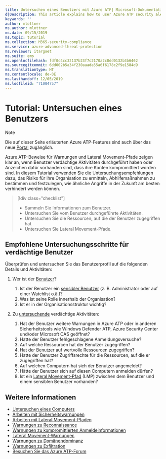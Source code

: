 ```yaml
---
title: Untersuchen eines Benutzers mit Azure ATP| Microsoft-Dokumentation
d|Description: This article explains how to user Azure ATP security alerts to investigate a suspicious user.
keywords: ''
author: mlottner
ms.author: mlottner
ms.date: 09/15/2019
ms.topic: tutorial
ms.collection: M365-security-compliance
ms.service: azure-advanced-threat-protection
ms.reviewer: itargoet
ms.suite: ems
ms.openlocfilehash: fdf0c4cc32137b23f7c2170a2c8dd0132b3b6462
ms.sourcegitcommit: 6dd002b5a34f230aaada55a6f6178c2f9e1584d9
ms.translationtype: HT
ms.contentlocale: de-DE
ms.lasthandoff: 12/05/2019
ms.locfileid: "71004757"
---
```

# <a name="tutorial-investigate-a-user"></a>Tutorial: Untersuchen eines Benutzers

> [!NOTE]
> Die auf dieser Seite erläuterten Azure ATP-Features sind auch über das neue [Portal](https://portal.cloudappsecurity.com) zugänglich.

Azure ATP-Beweise für Warnungen und Lateral Movement-Pfade zeigen klar an, wenn Benutzer verdächtige Aktivitäten durchgeführt haben oder Anzeichen dafür vorhanden sind, dass ihre Konten kompromittiert worden sind. In diesem Tutorial verwenden Sie die Untersuchungsempfehlungen dazu, das Risiko für Ihre Organisation zu ermitteln, Abhilfemaßnahmen zu bestimmen und festzulegen, wie ähnliche Angriffe in der Zukunft am besten verhindert werden können.  

> [!div class="checklist"]
> * Sammeln Sie Informationen zum Benutzer.
> * Untersuchen Sie vom Benutzer durchgeführte Aktivitäten.
> * Untersuchen Sie die Ressourcen, auf die der Benutzer zugegriffen hat.
> * Untersuchen Sie Lateral Movement-Pfade.

## <a name="recommended-investigation-steps-for-suspicious-users"></a>Empfohlene Untersuchungsschritte für verdächtige Benutzer

Überprüfen und untersuchen Sie das Benutzerprofil auf die folgenden Details und Aktivitäten:

1. Wer ist der [Benutzer](entity-profiles.md)?
     1. Ist der Benutzer ein [sensibler Benutzer](sensitive-accounts.md) (z. B. Administrator oder auf einer Watchlist o.ä.)?  
     2. Was ist seine Rolle innerhalb der Organisation?
     3. Ist er in der Organisationsstruktur wichtig?

2. Zu [untersuchende](investigate-entity.md) verdächtige Aktivitäten:
     1. Hat der Benutzer weitere Warnungen in Azure ATP oder in anderen Sicherheitstools wie Windows Defender ATP, Azure Security Center und/oder Microsoft CAS geöffnet?
     2. Hatte der Benutzer fehlgeschlagene Anmeldungsversuche?
     3. Auf welche Ressourcen hat der Benutzer zugegriffen?  
     4. Hat der Benutzer auf wertvolle Ressourcen zugegriffen?  
     5. Hatte der Benutzer Zugriffsrechte für die Ressourcen, auf die er zugegriffen hat?  
     6. Auf welchen Computern hat sich der Benutzer angemeldet? 
     7. Hätte der Benutzer sich auf diesen Computern anmelden dürfen?
     8. Ist ein [Lateral Movement-Pfad](use-case-lateral-movement-path.md) (LMP) zwischen dem Benutzer und einem sensiblen Benutzer vorhanden?


## <a name="see-also"></a>Weitere Informationen

- [Untersuchen eines Computers](investigate-a-computer.md)
- [Arbeiten mit Sicherheitswarnungen](working-with-suspicious-activities.md)
- [Arbeiten mit Lateral Movement-Pfaden](use-case-lateral-movement-path.md)
- [Warnungen zu Reconnaissance](atp-reconnaissance-alerts.md)
- [Warnungen zu kompromittierten Anmeldeinformationen](atp-compromised-credentials-alerts.md)
- [Lateral Movement-Warnungen](atp-lateral-movement-alerts.md)
- [Warnungen zu Domänendominanz](atp-domain-dominance-alerts.md)
- [Warnungen zu Exfiltration](atp-exfiltration-alerts.md)
- [Besuchen Sie das Azure ATP-Forum](https://aka.ms/azureatpcommunity)
